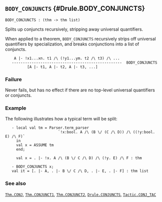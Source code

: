 ## `BODY_CONJUNCTS` {#Drule.BODY_CONJUNCTS}


```
BODY_CONJUNCTS : (thm -> thm list)
```



Splits up conjuncts recursively, stripping away universal quantifiers.


When applied to a theorem, `BODY_CONJUNCTS` recursively strips off universal
quantifiers by specialization, and breaks conjunctions into a list of
conjuncts.
    
        A |- !x1...xn. t1 /\ (!y1...ym. t2 /\ t3) /\ ...
       --------------------------------------------------  BODY_CONJUNCTS
              [A |- t1, A |- t2, A |- t3, ...]
    



### Failure

Never fails, but has no effect if there are no top-level universal quantifiers
or conjuncts.

### Example

The following illustrates how a typical term will be split:
    
       - local val tm = Parser.term_parser
                            `!x:bool. A /\ (B \/ (C /\ D)) /\ ((!y:bool. E) /\ F)`
         in
         val x = ASSUME tm
         end;
    
         val x = . |- !x. A /\ (B \/ C /\ D) /\ (!y. E) /\ F : thm
    
       - BODY_CONJUNCTS x;
       val it = [. |- A, . |- B \/ C /\ D, . |- E, . |- F] : thm list
    



### See also

[`Thm.CONJ`](#Thm.CONJ), [`Thm.CONJUNCT1`](#Thm.CONJUNCT1), [`Thm.CONJUNCT2`](#Thm.CONJUNCT2), [`Drule.CONJUNCTS`](#Drule.CONJUNCTS), [`Tactic.CONJ_TAC`](#Tactic.CONJ_TAC)

